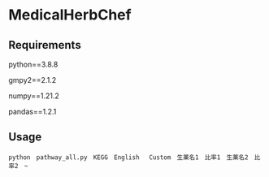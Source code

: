 # MedicalHerbChef

## Requirements

python==3.8.8

gmpy2==2.1.2

numpy==1.21.2

pandas==1.2.1

## Usage
```
python　pathway_all.py　KEGG　English　 Custom　生薬名1　比率1　生薬名2　比率2　~
```
